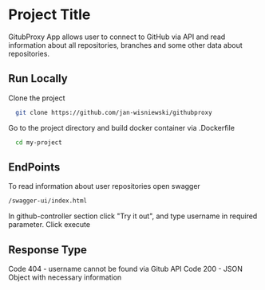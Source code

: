 
# Project Title

GitubProxy App allows user to connect to GitHub via API and read information about all repositories, branches and some other data about repositories.

## Run Locally

Clone the project

```bash
  git clone https://github.com/jan-wisniewski/githubproxy
```

Go to the project directory and build docker container via .Dockerfile

```bash
  cd my-project
```
## EndPoints

To read information about user repositories open swagger

```bash
/swagger-ui/index.html
```
In github-controller section click "Try it out", and type username in required parameter. Click execute

## Response Type

Code 404 - username cannot be found via Gitub API
Code 200 - JSON Object with necessary information
